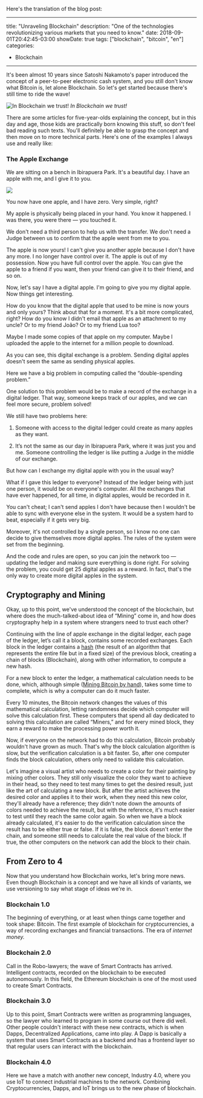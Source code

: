 Here's the translation of the blog post:

---

title: "Unraveling Blockchain"
description: "One of the technologies revolutionizing various markets that you need to know."
date: 2018-09-01T20:42:45-03:00
showDate: true
tags: ["blockchain", "bitcoin", "en"]
categories:
- Blockchain

---

It's been almost 10 years since Satoshi Nakamoto's paper introduced the concept of a peer-to-peer electronic cash system, and you still don't know what Bitcoin is, let alone Blockchain. So let's get started because there's still time to ride the wave!

![In Blockchain we trust!](https://cdn-images-1.medium.com/max/2000/0*JqgiftyvFtTFVAao.jpg) *In Blockchain we trust!*

There are some articles for five-year-olds explaining the concept, but in this day and age, those kids are practically born knowing this stuff, so don't feel bad reading such texts. You'll definitely be able to grasp the concept and then move on to more technical parts. Here's one of the examples I always use and really like:

### The Apple Exchange

We are sitting on a bench in Ibirapuera Park. It's a beautiful day. I have an apple with me, and I give it to you.

![](https://cdn-images-1.medium.com/max/2000/0*ds2ohSBurU8x40Ss.jpg)

You now have one apple, and I have zero. Very simple, right?

My apple is physically being placed in your hand. You know it happened. I was there, you were there — you touched it.

We don't need a third person to help us with the transfer. We don't need a Judge between us to confirm that the apple went from me to you.

The apple is now yours! I can't give you another apple because I don't have any more. I no longer have control over it. The apple is out of my possession. Now you have full control over the apple. You can give the apple to a friend if you want, then your friend can give it to their friend, and so on.

Now, let's say I have a digital apple. I'm going to give you my digital apple. Now things get interesting.

How do you know that the digital apple that used to be mine is now yours and only yours? Think about that for a moment. It's a bit more complicated, right? How do you know I didn't email that apple as an attachment to my uncle? Or to my friend João? Or to my friend Lua too?

Maybe I made some copies of that apple on my computer. Maybe I uploaded the apple to the internet for a million people to download.

As you can see, this digital exchange is a problem. Sending digital apples doesn't seem the same as sending physical apples.

Here we have a big problem in computing called the “double-spending problem.”

One solution to this problem would be to make a record of the exchange in a digital ledger. That way, someone keeps track of our apples, and we can feel more secure, problem solved!

We still have two problems here:

1. Someone with access to the digital ledger could create as many apples as they want.

2. It’s not the same as our day in Ibirapuera Park, where it was just you and me. Someone controlling the ledger is like putting a Judge in the middle of our exchange.

But how can I exchange my digital apple with you in the usual way?

What if I gave this ledger to everyone? Instead of the ledger being with just one person, it would be on everyone's computer. All the exchanges that have ever happened, for all time, in digital apples, would be recorded in it.

You can't cheat; I can't send apples I don't have because then I wouldn't be able to sync with everyone else in the system. It would be a system hard to beat, especially if it gets very big.

Moreover, it's not controlled by a single person, so I know no one can decide to give themselves more digital apples. The rules of the system were set from the beginning.

And the code and rules are open, so you can join the network too — updating the ledger and making sure everything is done right. For solving the problem, you could get 25 digital apples as a reward. In fact, that's the only way to create more digital apples in the system.

## Cryptography and Mining

Okay, up to this point, we've understood the concept of the blockchain, but where does the much-talked-about idea of “Mining” come in, and how does cryptography help in a system where strangers need to trust each other?

Continuing with the line of apple exchange in the digital ledger, each page of the ledger, let’s call it a block, contains some recorded exchanges. Each block in the ledger contains a [hash](https://en.wikipedia.org/wiki/Hash_function) (the result of an algorithm that represents the entire file but in a fixed size) of the previous block, creating a chain of blocks (Blockchain), along with other information, to compute a new hash.

For a new block to enter the ledger, a mathematical calculation needs to be done, which, although simple ([Mining Bitcoin by hand](http://www.righto.com/2014/09/mining-bitcoin-with-pencil-and-paper.html)), takes some time to complete, which is why a computer can do it much faster.

Every 10 minutes, the Bitcoin network changes the values of this mathematical calculation, letting randomness decide which computer will solve this calculation first. These computers that spend all day dedicated to solving this calculation are called “Miners,” and for every mined block, they earn a reward to make the processing power worth it.

Now, if everyone on the network had to do this calculation, Bitcoin probably wouldn't have grown as much. That's why the block calculation algorithm is slow, but the verification calculation is a bit faster. So, after one computer finds the block calculation, others only need to validate this calculation.

Let's imagine a visual artist who needs to create a color for their painting by mixing other colors. They still only visualize the color they want to achieve in their head, so they need to test many times to get the desired result, just like the art of calculating a new block. But after the artist achieves the desired color and applies it to their work, when they need this new color, they'll already have a reference; they didn't note down the amounts of colors needed to achieve the result, but with the reference, it's much easier to test until they reach the same color again. So when we have a block already calculated, it's easier to do the verification calculation since the result has to be either true or false. If it is false, the block doesn't enter the chain, and someone still needs to calculate the real value of the block. If true, the other computers on the network can add the block to their chain.

## From Zero to 4

Now that you understand how Blockchain works, let's bring more news. Even though Blockchain is a concept and we have all kinds of variants, we use versioning to say what stage of ideas we're in.

### Blockchain 1.0

The beginning of everything, or at least when things came together and took shape: Bitcoin. The first example of blockchain for cryptocurrencies, a way of recording exchanges and financial transactions. The era of *internet money.*

### Blockchain 2.0

Call in the Robo-lawyers; the wave of Smart Contracts has arrived. Intelligent contracts, recorded on the blockchain to be executed autonomously. In this field, the Ethereum blockchain is one of the most used to create Smart Contracts.

### Blockchain 3.0

Up to this point, Smart Contracts were written as programming languages, so the lawyer who learned to program in some course out there did well. Other people couldn't interact with these new contracts, which is when Dapps, Decentralized Applications, came into play. A Dapp is basically a system that uses Smart Contracts as a backend and has a frontend layer so that regular users can interact with the blockchain.

### Blockchain 4.0

Here we have a match with another new concept, Industry 4.0, where you use IoT to connect industrial machines to the network. Combining Cryptocurrencies, Dapps, and IoT brings us to the new phase of blockchain.
